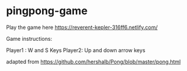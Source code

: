 # pingpong-game

Play the game here https://reverent-kepler-316ff6.netlify.com/

Game instructions:

Player1 : W and S Keys
Player2: Up and down arrow keys

adapted from https://github.com/hershalb/Pong/blob/master/pong.html
